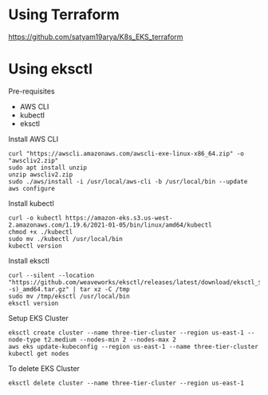 # Using Terraform
https://github.com/satyam19arya/K8s_EKS_terraform

# Using eksctl
Pre-requisites
- AWS CLI
- kubectl
- eksctl

Install AWS CLI
```
curl "https://awscli.amazonaws.com/awscli-exe-linux-x86_64.zip" -o "awscliv2.zip"
sudo apt install unzip
unzip awscliv2.zip
sudo ./aws/install -i /usr/local/aws-cli -b /usr/local/bin --update
aws configure
```

Install kubectl
```
curl -o kubectl https://amazon-eks.s3.us-west-2.amazonaws.com/1.19.6/2021-01-05/bin/linux/amd64/kubectl
chmod +x ./kubectl
sudo mv ./kubectl /usr/local/bin
kubectl version
```

Install eksctl
```
curl --silent --location "https://github.com/weaveworks/eksctl/releases/latest/download/eksctl_$(uname -s)_amd64.tar.gz" | tar xz -C /tmp
sudo mv /tmp/eksctl /usr/local/bin
eksctl version
```

Setup EKS Cluster
```
eksctl create cluster --name three-tier-cluster --region us-east-1 --node-type t2.medium --nodes-min 2 --nodes-max 2
aws eks update-kubeconfig --region us-east-1 --name three-tier-cluster
kubectl get nodes
```

To delete EKS Cluster
```
eksctl delete cluster --name three-tier-cluster --region us-east-1
```
